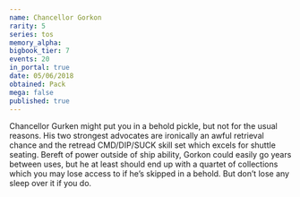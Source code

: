 ```yaml
---
name: Chancellor Gorkon
rarity: 5
series: tos
memory_alpha:
bigbook_tier: 7
events: 20
in_portal: true
date: 05/06/2018
obtained: Pack
mega: false
published: true
---
```


Chancellor Gurken might put you in a behold pickle, but not for the usual reasons. His two strongest advocates are ironically an awful retrieval chance and the retread CMD/DIP/SUCK skill set which excels for shuttle seating. Bereft of power outside of ship ability, Gorkon could easily go years between uses, but he at least should end up with a quartet of collections which you may lose access to if he’s skipped in a behold. But don’t lose any sleep over it if you do.
